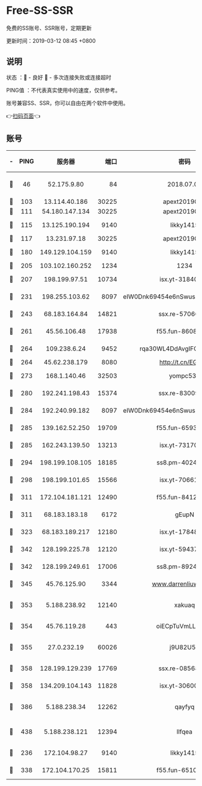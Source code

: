 # Free-SS-SSR

免费的SS账号、SSR账号，定期更新

更新时间：2019-03-12 08:45 +0800

## 说明

状态     ：🙂 - 良好 🙁 - 多次连接失败或连接超时

PING值   ：不代表真实使用中的速度，仅供参考。

账号兼容SS、SSR，你可以自由在两个软件中使用。

👉[扫码页面](https://liesauer.github.io/Free-SS-SSR/)👈

## 账号

|-|PING|服务器|端口|密码|加密方式|区域|
|:----:|:----:|:-----:|-----:|:----:|:----:|:----:|
|🙂|46|52.175.9.80|84|2018.07.07|chacha20-ietf-poly1305|HK|
|🙂|103|13.114.40.186|30225|apext2019006|chacha20|JP|
|🙂|111|54.180.147.134|30225|apext2019006|chacha20|KR|
|🙂|115|13.125.190.194|9140|likky1415|aes-256-cfb|KR|
|🙂|117|13.231.97.18|30225|apext2019006|chacha20|JP|
|🙂|180|149.129.104.159|9140|likky1415|aes-256-cfb|HK|
|🙂|205|103.102.160.252|1234|1234|rc4-md5|JP|
|🙂|207|198.199.97.51|10734|isx.yt-31840098|aes-256-cfb|US|
|🙂|231|198.255.103.62|8097|eIW0Dnk69454e6nSwuspv9DmS201tQ0D|aes-256-cfb|US|
|🙂|243|68.183.164.84|14821|ssx.re-57066553|aes-256-cfb|US|
|🙂|261|45.56.106.48|17938|f55.fun-86086915|aes-256-cfb|US|
|🙂|264|109.238.6.24|9452|rqa30WL4DdAvgIFG6Fs3znzTa|aes-256-cfb|FR|
|🙂|264|45.62.238.179|8080|http://t.cn/EGJIyrl|rc4-md5|CA|
|🙂|273|168.1.140.46|32503|yompc535|aes-256-cfb|AU|
|🙂|280|192.241.198.43|15374|ssx.re-83009337|aes-256-cfb|US|
|🙂|284|192.240.99.182|8097|eIW0Dnk69454e6nSwuspv9DmS201tQ0D|aes-256-cfb|US|
|🙂|285|139.162.52.250|19709|f55.fun-65932073|aes-256-cfb|SG|
|🙂|285|162.243.139.50|13213|isx.yt-73170206|aes-256-cfb|US|
|🙂|294|198.199.108.105|18185|ss8.pm-40243246|aes-256-cfb|US|
|🙂|298|198.199.101.65|15566|isx.yt-70661200|aes-256-cfb|US|
|🙂|311|172.104.181.121|12490|f55.fun-84129293|aes-256-cfb|SG|
|🙂|311|68.183.183.18|6172|gEupN|aes-256-cfb|SG|
|🙂|323|68.183.189.217|12180|isx.yt-17848049|aes-256-cfb|SG|
|🙂|342|128.199.225.78|12120|isx.yt-59437690|aes-256-cfb|SG|
|🙂|342|128.199.249.61|17006|ss8.pm-89241157|aes-256-cfb|SG|
|🙂|345|45.76.125.90|3344|www.darrenliuwei.com|aes-256-cfb|AU|
|🙂|353|5.188.238.92|12140|xakuaq|chacha20-ietf-poly1305|BR|
|🙂|354|45.76.119.28|443|oiECpTuVmLLxk4Ts|aes-256-cfb|AU|
|🙂|355|27.0.232.19|60026|j9U82U53|xchacha20-ietf-poly1305|HK|
|🙂|358|128.199.129.239|17769|ssx.re-08568423|aes-256-cfb|SG|
|🙂|358|134.209.104.143|11828|isx.yt-30600384|aes-256-cfb|SG|
|🙂|386|5.188.238.34|12262|qayfyq|chacha20-ietf-poly1305|BR|
|🙂|438|5.188.238.121|12394|llfqea|chacha20-ietf-poly1305|BR|
|🙂|236|172.104.98.27|9140|likky1415|aes-256-cfb|JP|
|🙁|338|172.104.170.25|15811|f55.fun-65106653|aes-256-cfb|SG|
